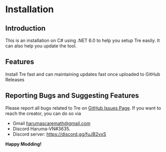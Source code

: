 # Installation

## Introduction

This is an installation on C# using .NET 6.0 to help you setup Tre easily. It can also help you update the tool.

## Features

Install Tre fast and can maintaining updates fast once uploaded to GitHub Releases

## Reporting Bugs and Suggesting Features

Please report all bugs related to Tre on [GitHub Issues Page](https://github.com/Tre-VN/Tre/issues/).
If you want to reach the creator, you can do so via

- Gmail harumascaremath@gmail.com
- Discord Haruma-VN#3635.
- Discord server: https://discord.gg/fuJB2vxS

**Happy Modding!**
